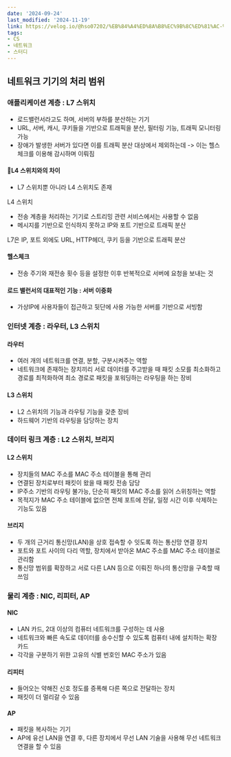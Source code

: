 ```yaml
---
date: '2024-09-24'
last_modified: '2024-11-19'
link: https://velog.io/@hso07202/%EB%84%A4%ED%8A%B8%EC%9B%8C%ED%81%AC-%EB%84%A4%ED%8A%B8%EC%9B%8C%ED%81%AC-%EA%B8%B0%EA%B8%B0
tags:
- CS
- 네트워크
- 스터디
---
```


## 네트워크 기기의 처리 범위

### 애플리케이션 계층 : L7 스위치

  * 로드밸런서라고도 하며, 서버의 부하를 분산하는 기기
  * URL, 서버, 캐시, 쿠키들을 기반으로 트래픽을 분산, 필터링 기능, 트래픽 모니터링 가능
  * 장애가 발생한 서버가 있다면 이를 트래픽 분산 대상에서 제외하는데 -> 이는 헬스 체크를 이용해 감시하며 이뤄짐



#### 📕L4 스위치와의 차이

  * L7 스위치뿐 아니라 L4 스위치도 존재



L4 스위치

  * 전송 계층을 처리하는 기기로 스트리밍 관련 서비스에서는 사용할 수 없음
  * 메시지를 기반으로 인식하지 못하고 IP와 포트 기반으로 트래픽 분산



L7은 IP, 포트 외에도 URL, HTTP헤더, 쿠키 등을 기반으로 트래픽 분산

#### 헬스체크

  * 전송 주기와 재전송 횟수 등을 설정한 이후 반복적으로 서버에 요청을 보내는 것



#### 로드 밸런서의 대표적인 기능 : 서버 이중화

  * 가상IP에 사용자들이 접근하고 뒷단에 사용 가능한 서버를 기반으로 서빙함



### 인터넷 계층 : 라우터, L3 스위치

#### 라우터

  * 여러 개의 네트워크를 연결, 분할, 구분시켜주는 역할
  * 네트워크에 존재하는 장치끼리 서로 데이터를 주고받을 때 패킷 소모를 최소화하고 경로를 최적화하여 최소 경로로 패킷을 포워딩하는 라우팅을 하는 장비



#### L3 스위치

  * L2 스위치의 기능과 라우팅 기능을 갖춘 장비
  * 하드웨어 기반의 라우팅을 담당하는 장치



### 데이터 링크 계층 : L2 스위치, 브리지

#### L2 스위치

  * 장치들의 MAC 주소를 MAC 주소 테이블을 통해 관리
  * 연결된 장치로부터 패킷이 왔을 때 패킷 전송 담당
  * IP주소 기반의 라우팅 불가능, 단순히 패킷의 MAC 주소를 읽어 스위칭하는 역할
  * 목적지가 MAC 주소 테이블에 없으면 전체 포트에 전달, 일정 시간 이후 삭제하는 기능도 있음



#### 브리지

  * 두 개의 근거리 통신망(LAN)을 상호 접속할 수 잇도록 하는 통신망 연결 장치
  * 포트와 포트 사이의 다리 역할, 장치에서 받아온 MAC 주소를 MAC 주소 테이블로 관리함
  * 통신망 범위를 확장하고 서로 다른 LAN 등으로 이뤄진 하나의 통신망을 구축할 때 쓰임



### 물리 계층 : NIC, 리피터, AP

#### NIC

  * LAN 카드, 2대 이상의 컴퓨터 네트워크를 구성하는 데 사용
  * 네트워크와 빠른 속도로 데이터를 송수신할 수 있도록 컴퓨터 내에 설치하는 확장 카드
  * 각각을 구분하기 위한 고유의 식별 번호인 MAC 주소가 있음



#### 리피터

  * 들어오는 약해진 신호 정도를 증폭해 다른 쪽으로 전달하는 장치
  * 패킷이 더 멀리갈 수 있음



#### AP

  * 패킷을 복사하는 기기
  * AP에 유선 LAN을 연결 후, 다른 장치에서 무선 LAN 기술을 사용해 무선 네트워크 연결을 할 수 있음